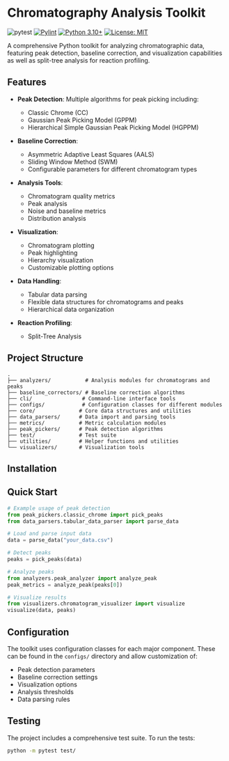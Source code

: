 # Chromatography Analysis Toolkit
![pytest](https://github.com/Adiaslow/ChromatographicPeakPicking/actions/workflows/pytest.yml/badge.svg)
[![Pylint](https://github.com/Adiaslow/ChromatographicPeakPicking/actions/workflows/pylint.yml/badge.svg)](https://github.com/Adiaslow/ChromatographicPeakPicking/actions/workflows/pylint.yml)
[![Python 3.10+](https://img.shields.io/badge/python-3.10+-blue.svg)](https://www.python.org/downloads/)
[![License: MIT](https://img.shields.io/badge/License-MIT-yellow.svg)](https://opensource.org/licenses/MIT)

A comprehensive Python toolkit for analyzing chromatographic data, featuring peak detection, baseline correction, and visualization capabilities as well as split-tree analysis for reaction profiling.

## Features

- **Peak Detection**: Multiple algorithms for peak picking including:
  - Classic Chrome (CC)
  - Gaussian Peak Picking Model (GPPM)
  - Hierarchical Simple Gaussian Peak Picking Model (HGPPM)

- **Baseline Correction**:
  - Asymmetric Adaptive Least Squares (AALS)
  - Sliding Window Method (SWM)
  - Configurable parameters for different chromatogram types

- **Analysis Tools**:
  - Chromatogram quality metrics
  - Peak analysis
  - Noise and baseline metrics
  - Distribution analysis

- **Visualization**:
  - Chromatogram plotting
  - Peak highlighting
  - Hierarchy visualization
  - Customizable plotting options

- **Data Handling**:
  - Tabular data parsing
  - Flexible data structures for chromatograms and peaks
  - Hierarchical data organization

- **Reaction Profiling**:
  - Split-Tree Analysis
 
## Project Structure

```
.
├── analyzers/           # Analysis modules for chromatograms and peaks
├── baseline_correctors/ # Baseline correction algorithms
├── cli/                # Command-line interface tools
├── configs/            # Configuration classes for different modules
├── core/              # Core data structures and utilities
├── data_parsers/      # Data import and parsing tools
├── metrics/           # Metric calculation modules
├── peak_pickers/      # Peak detection algorithms
├── test/              # Test suite
├── utilities/         # Helper functions and utilities
└── visualizers/       # Visualization tools
```

## Installation

## Quick Start

```python
# Example usage of peak detection
from peak_pickers.classic_chrome import pick_peaks
from data_parsers.tabular_data_parser import parse_data

# Load and parse input data
data = parse_data("your_data.csv")

# Detect peaks
peaks = pick_peaks(data)

# Analyze peaks
from analyzers.peak_analyzer import analyze_peak
peak_metrics = analyze_peak(peaks[0])

# Visualize results
from visualizers.chromatogram_visualizer import visualize
visualize(data, peaks)
```

## Configuration

The toolkit uses configuration classes for each major component. These can be found in the `configs/` directory and allow customization of:

- Peak detection parameters
- Baseline correction settings
- Visualization options
- Analysis thresholds
- Data parsing rules

## Testing

The project includes a comprehensive test suite. To run the tests:

```bash
python -m pytest test/
```
